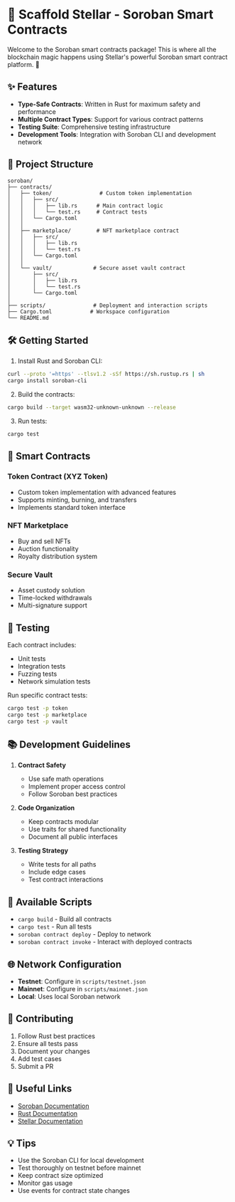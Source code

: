 # 🌌 Scaffold Stellar - Soroban Smart Contracts

Welcome to the Soroban smart contracts package! This is where all the blockchain magic happens using Stellar's powerful Soroban smart contract platform. 🚀

## ✨ Features

- **Type-Safe Contracts**: Written in Rust for maximum safety and performance
- **Multiple Contract Types**: Support for various contract patterns
- **Testing Suite**: Comprehensive testing infrastructure
- **Development Tools**: Integration with Soroban CLI and development network

## 📁 Project Structure
```
soroban/
├── contracts/
│   ├── token/               # Custom token implementation
│   │   ├── src/
│   │   │   ├── lib.rs      # Main contract logic
│   │   │   └── test.rs     # Contract tests
│   │   └── Cargo.toml
│   │
│   ├── marketplace/        # NFT marketplace contract
│   │   ├── src/
│   │   │   ├── lib.rs
│   │   │   └── test.rs
│   │   └── Cargo.toml
│   │
│   └── vault/             # Secure asset vault contract
│       ├── src/
│       │   ├── lib.rs
│       │   └── test.rs
│       └── Cargo.toml
│
├── scripts/               # Deployment and interaction scripts
├── Cargo.toml            # Workspace configuration
└── README.md
```

## 🛠 Getting Started

1. Install Rust and Soroban CLI:
```bash
curl --proto '=https' --tlsv1.2 -sSf https://sh.rustup.rs | sh
cargo install soroban-cli
```

2. Build the contracts:
```bash
cargo build --target wasm32-unknown-unknown --release
```

3. Run tests:
```bash
cargo test
```

## 🔐 Smart Contracts

### Token Contract (XYZ Token)
- Custom token implementation with advanced features
- Supports minting, burning, and transfers
- Implements standard token interface

### NFT Marketplace
- Buy and sell NFTs
- Auction functionality
- Royalty distribution system

### Secure Vault
- Asset custody solution
- Time-locked withdrawals
- Multi-signature support

## 🧪 Testing

Each contract includes:
- Unit tests
- Integration tests
- Fuzzing tests
- Network simulation tests

Run specific contract tests:
```bash
cargo test -p token
cargo test -p marketplace
cargo test -p vault
```

## 📚 Development Guidelines

1. **Contract Safety**
   - Use safe math operations
   - Implement proper access control
   - Follow Soroban best practices

2. **Code Organization**
   - Keep contracts modular
   - Use traits for shared functionality
   - Document all public interfaces

3. **Testing Strategy**
   - Write tests for all paths
   - Include edge cases
   - Test contract interactions

## 🔧 Available Scripts

- `cargo build` - Build all contracts
- `cargo test` - Run all tests
- `soroban contract deploy` - Deploy to network
- `soroban contract invoke` - Interact with deployed contracts

## 🌐 Network Configuration

- **Testnet**: Configure in `scripts/testnet.json`
- **Mainnet**: Configure in `scripts/mainnet.json`
- **Local**: Uses local Soroban network

## 🤝 Contributing

1. Follow Rust best practices
2. Ensure all tests pass
3. Document your changes
4. Add test cases
5. Submit a PR

## 🔗 Useful Links

- [Soroban Documentation](https://soroban.stellar.org)
- [Rust Documentation](https://doc.rust-lang.org)
- [Stellar Documentation](https://developers.stellar.org)

## 💡 Tips

- Use the Soroban CLI for local development
- Test thoroughly on testnet before mainnet
- Keep contract size optimized
- Monitor gas usage
- Use events for contract state changes